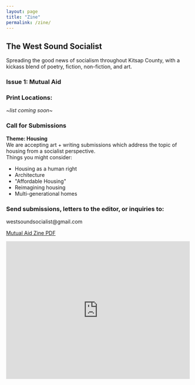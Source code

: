 ```yaml
---
layout: page
title: "Zine"
permalink: /zine/
---
```

<h2>The West Sound Socialist</h2>
Spreading the good news of socialism throughout Kitsap County, with a kickass blend of poetry, fiction, non-fiction, and art.

<h3>Issue 1: Mutual Aid</h3>

<h3>Print Locations:</h3>
<i>~list coming soon~</i>

<h3>Call for Submissions</h3>
<B>Theme: Housing</B>
<br>We are accepting art + writing submissions which address the topic of housing from a socialist perspective.
<br>Things you might consider:
<ul>
  <li>Housing as a human right</li>
  <li>Architecture</li> 
  <li>"Affordable Housing"</li>
  <li>Reimagining housing</li>
  <li>Multi-generational homes</li>
</ul>

<h3>Send submissions, letters to the editor, or inquiries to:</h3>
westsoundsocialist@gmail.com


 [Mutual Aid Zine PDF](https://drive.google.com/file/d/19RSzRedicCLJN4r5hftDYNyNPymu6qqT/view?usp=sharing)

<embed src="http://(https://drive.google.com/file/d/19RSzRedicCLJN4r5hftDYNyNPymu6qqT/view?usp=sharing)" width="500" height="375" 
 type="application/pdf">

